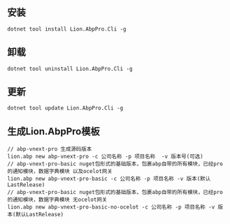 ## 安装
```charp
dotnet tool install Lion.AbpPro.Cli -g
```
## 卸载
```charp
dotnet tool uninstall Lion.AbpPro.Cli -g
```

## 更新
```charp
dotnet tool update Lion.AbpPro.Cli -g
```


## 生成Lion.AbpPro模板
```charp
// abp-vnext-pro 生成源码版本
lion.abp new abp-vnext-pro -c 公司名称 -p 项目名称  -v 版本号(可选)
// abp-vnext-pro-basic nuget包形式的基础版本，包裹abp自带的所有模块，已经pro的通知模块，数据字典模块 以及ocelot网关
lion.abp new abp-vnext-pro-basic -c 公司名称 -p 项目名称 -v 版本(默认LastRelease) 
// abp-vnext-pro-basic nuget包形式的基础版本，包裹abp自带的所有模块，已经pro的通知模块，数据字典模块 无ocelot网关
lion.abp new abp-vnext-pro-basic-no-ocelot -c 公司名称 -p 项目名称 -v 版本(默认LastRelease) 

```
